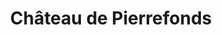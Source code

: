 ---
guid: "7abe291b5495"
title: "Château de Pierrefonds"
latlng: "49.346968, 2.980185"
videoId: "EtU4359NFJU" 
---